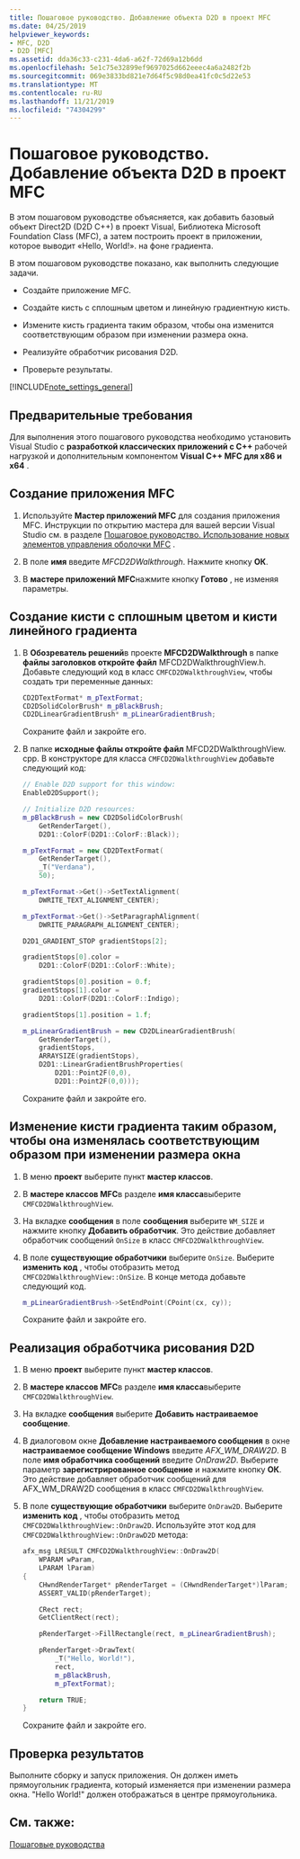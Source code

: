 ```yaml
---
title: Пошаговое руководство. Добавление объекта D2D в проект MFC
ms.date: 04/25/2019
helpviewer_keywords:
- MFC, D2D
- D2D [MFC]
ms.assetid: dda36c33-c231-4da6-a62f-72d69a12b6dd
ms.openlocfilehash: 5e1c75e32899ef9697025d662eeec4a6a2482f2b
ms.sourcegitcommit: 069e3833bd821e7d64f5c98d0ea41fc0c5d22e53
ms.translationtype: MT
ms.contentlocale: ru-RU
ms.lasthandoff: 11/21/2019
ms.locfileid: "74304299"
---
```

# <a name="walkthrough-adding-a-d2d-object-to-an-mfc-project"></a>Пошаговое руководство. Добавление объекта D2D в проект MFC

В этом пошаговом руководстве объясняется, как добавить базовый объект Direct2D (D2D C++) в проект Visual, Библиотека Microsoft Foundation Class (MFC), а затем построить проект в приложении, которое выводит «Hello, World!». на фоне градиента.

В этом пошаговом руководстве показано, как выполнить следующие задачи.

- Создайте приложение MFC.

- Создайте кисть с сплошным цветом и линейную градиентную кисть.

- Измените кисть градиента таким образом, чтобы она изменится соответствующим образом при изменении размера окна.

- Реализуйте обработчик рисования D2D.

- Проверьте результаты.

[!INCLUDE[note_settings_general](../mfc/includes/note_settings_general_md.md)]

## <a name="prerequisites"></a>Предварительные требования

Для выполнения этого пошагового руководства необходимо установить Visual Studio с **разработкой классических приложений с C++**  рабочей нагрузкой и дополнительным компонентом **Visual C++ MFC для x86 и x64** .

## <a name="to-create-an-mfc-application"></a>Создание приложения MFC

1. Используйте **Мастер приложений MFC** для создания приложения MFC. Инструкции по открытию мастера для вашей версии Visual Studio см. в разделе [Пошаговое руководство. Использование новых элементов управления оболочки MFC](walkthrough-using-the-new-mfc-shell-controls.md) .

1. В поле **имя** введите *MFCD2DWalkthrough*. Нажмите кнопку **ОК**.

1. В **мастере приложений MFC**нажмите кнопку **Готово** , не изменяя параметры.

## <a name="to-create-a-solid-color-brush-and-a-linear-gradient-brush"></a>Создание кисти с сплошным цветом и кисти линейного градиента

1. В **Обозреватель решений**в проекте **MFCD2DWalkthrough** в папке **файлы заголовков откройте файл** MFCD2DWalkthroughView.h. Добавьте следующий код в класс `CMFCD2DWalkthroughView`, чтобы создать три переменные данных:

   ```cpp
   CD2DTextFormat* m_pTextFormat;
   CD2DSolidColorBrush* m_pBlackBrush;
   CD2DLinearGradientBrush* m_pLinearGradientBrush;
   ```

   Сохраните файл и закройте его.

1. В папке **исходные файлы откройте файл** MFCD2DWalkthroughView. cpp. В конструкторе для класса `CMFCD2DWalkthroughView` добавьте следующий код:

   ```cpp
   // Enable D2D support for this window:
   EnableD2DSupport();

   // Initialize D2D resources:
   m_pBlackBrush = new CD2DSolidColorBrush(
       GetRenderTarget(),
       D2D1::ColorF(D2D1::ColorF::Black));

   m_pTextFormat = new CD2DTextFormat(
       GetRenderTarget(),
       _T("Verdana"),
       50);

   m_pTextFormat->Get()->SetTextAlignment(
       DWRITE_TEXT_ALIGNMENT_CENTER);

   m_pTextFormat->Get()->SetParagraphAlignment(
       DWRITE_PARAGRAPH_ALIGNMENT_CENTER);

   D2D1_GRADIENT_STOP gradientStops[2];

   gradientStops[0].color =
       D2D1::ColorF(D2D1::ColorF::White);

   gradientStops[0].position = 0.f;
   gradientStops[1].color =
       D2D1::ColorF(D2D1::ColorF::Indigo);

   gradientStops[1].position = 1.f;

   m_pLinearGradientBrush = new CD2DLinearGradientBrush(
       GetRenderTarget(),
       gradientStops,
       ARRAYSIZE(gradientStops),
       D2D1::LinearGradientBrushProperties(
           D2D1::Point2F(0,0),
           D2D1::Point2F(0,0)));
   ```

   Сохраните файл и закройте его.

## <a name="to-modify-the-gradient-brush-so-that-it-will-change-appropriately-when-the-window-is-resized"></a>Изменение кисти градиента таким образом, чтобы она изменялась соответствующим образом при изменении размера окна

1. В меню **проект** выберите пункт **мастер классов**.

1. В **мастере классов MFC**в разделе **имя класса**выберите `CMFCD2DWalkthroughView`.

1. На вкладке **сообщения** в поле **сообщения** выберите `WM_SIZE` и нажмите кнопку **Добавить обработчик**. Это действие добавляет обработчик сообщений `OnSize` в класс `CMFCD2DWalkthroughView`.

1. В поле **существующие обработчики** выберите `OnSize`. Выберите **изменить код** , чтобы отобразить метод `CMFCD2DWalkthroughView::OnSize`. В конце метода добавьте следующий код.

   ```cpp
   m_pLinearGradientBrush->SetEndPoint(CPoint(cx, cy));
   ```

   Сохраните файл и закройте его.

## <a name="to-implement-a-d2d-drawing-handler"></a>Реализация обработчика рисования D2D

1. В меню **проект** выберите пункт **мастер классов**.

1. В **мастере классов MFC**в разделе **имя класса**выберите `CMFCD2DWalkthroughView`.

1. На вкладке **сообщения** выберите **Добавить настраиваемое сообщение**.

1. В диалоговом окне **Добавление настраиваемого сообщения** в окне **настраиваемое сообщение Windows** введите *AFX_WM_DRAW2D*. В поле **имя обработчика сообщений** введите *OnDraw2D*. Выберите параметр **зарегистрированное сообщение** и нажмите кнопку **ОК**. Это действие добавляет обработчик сообщений для AFX_WM_DRAW2D сообщения в класс `CMFCD2DWalkthroughView`.

1. В поле **существующие обработчики** выберите `OnDraw2D`. Выберите **изменить код** , чтобы отобразить метод `CMFCD2DWalkthroughView::OnDraw2D`. Используйте этот код для `CMFCD2DWalkthroughView::OnDrawD2D` метода:

   ```cpp
   afx_msg LRESULT CMFCD2DWalkthroughView::OnDraw2D(
       WPARAM wParam,
       LPARAM lParam)
   {
       CHwndRenderTarget* pRenderTarget = (CHwndRenderTarget*)lParam;
       ASSERT_VALID(pRenderTarget);

       CRect rect;
       GetClientRect(rect);

       pRenderTarget->FillRectangle(rect, m_pLinearGradientBrush);

       pRenderTarget->DrawText(
           _T("Hello, World!"),
           rect,
           m_pBlackBrush,
           m_pTextFormat);

       return TRUE;
   }
   ```

   Сохраните файл и закройте его.

## <a name="to-verify-the-results"></a>Проверка результатов

Выполните сборку и запуск приложения. Он должен иметь прямоугольник градиента, который изменяется при изменении размера окна. "Hello World!" должен отображаться в центре прямоугольника.

## <a name="see-also"></a>См. также:

[Пошаговые руководства](../mfc/walkthroughs-mfc.md)
